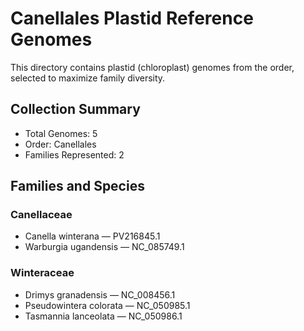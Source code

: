 # Canellales Plastid Reference Genomes

This directory contains plastid (chloroplast) genomes from the order, selected to maximize family diversity.

## Collection Summary

- Total Genomes: 5
- Order: Canellales
- Families Represented: 2

## Families and Species

### Canellaceae
- Canella winterana — PV216845.1
- Warburgia ugandensis — NC_085749.1

### Winteraceae
- Drimys granadensis — NC_008456.1
- Pseudowintera colorata — NC_050985.1
- Tasmannia lanceolata — NC_050986.1

